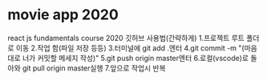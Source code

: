 # movie app 2020

react js fundamentals course 2020
깃허브 사용법(간략하게)
1.프로젝트 루트 폴더로 이동
2.작업 함(파일 저장 등등)
3.터미널에 git add .엔터
4.git commit -m "(마음대로 너가 커밋할 메세지 작성)"
5.git push origin master엔터
6.로컬(vscode)로 돌아와 git pull origin master실행
7.앞으로 작업시 반복


